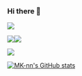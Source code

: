 ### Hi there 👋

![](http://github-profile-summary-cards.vercel.app/api/cards/profile-details?username=MK-nn&theme=dracula)

![](http://github-profile-summary-cards.vercel.app/api/cards/repos-per-language?username=MK-nn&theme=dracula)![](http://github-profile-summary-cards.vercel.app/api/cards/most-commit-language?username=MK-nn&theme=dracula)

![](http://github-profile-summary-cards.vercel.app/api/cards/productive-time?username=MK-nn&theme=dracula&utcOffset=8)

[![MK-nn's GitHub stats](https://github-readme-stats.vercel.app/api?username=mk-nn&count_private=true&include_all_commits=true&theme=dracula)](https://github.com/anuraghazra/github-readme-stats)
